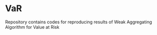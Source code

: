 # VaR
Repository contains codes for reproducing results of Weak Aggregating Algorithm for Value at Risk
